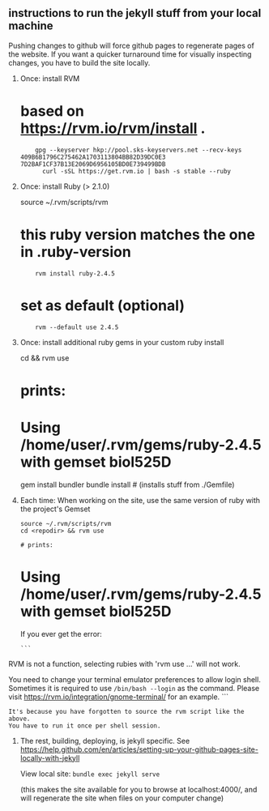 
## instructions to run the jekyll stuff from your local machine

Pushing changes to github will force github pages to regenerate pages of the website.
If you want a quicker turnaround time for visually inspecting changes, you have to build
the site locally.

 1. Once: install RVM

      # based on https://rvm.io/rvm/install .
            gpg --keyserver hkp://pool.sks-keyservers.net --recv-keys 409B6B1796C275462A1703113804BB82D39DC0E3 7D2BAF1CF37B13E2069D6956105BD0E739499BDB
	          curl -sSL https://get.rvm.io | bash -s stable --ruby

 1. Once: install Ruby (> 2.1.0)

      source ~/.rvm/scripts/rvm

      # this ruby version matches the one in .ruby-version
            rvm install ruby-2.4.5

      # set as default (optional)
            rvm --default use 2.4.5

 1. Once: install additional ruby gems in your custom ruby install

      cd <repodir> && rvm use
      # prints:
      #   Using /home/user/.rvm/gems/ruby-2.4.5 with gemset biol525D

      gem install bundler
      bundle install # (installs stuff from ./Gemfile)

 1. Each time: When working on the site, use the same version of ruby with the project's Gemset

        source ~/.rvm/scripts/rvm
        cd <repodir> && rvm use

        # prints:
	#   Using /home/user/.rvm/gems/ruby-2.4.5 with gemset biol525D

    If you ever get the error:

        ```
RVM is not a function, selecting rubies with 'rvm use ...' will not work.

You need to change your terminal emulator preferences to allow login shell.
Sometimes it is required to use `/bin/bash --login` as the command.
Please visit https://rvm.io/integration/gnome-terminal/ for an example.
        ```

    It's because you have forgotten to source the rvm script like the above.
    You have to run it once per shell session.

 1. The rest, building, deploying, is jekyll specific.
    See https://help.github.com/en/articles/setting-up-your-github-pages-site-locally-with-jekyll

    View local site: `bundle exec jekyll serve`

    (this makes the site available for you to browse at localhost:4000/, and will regenerate the site
     when files on your computer change)

